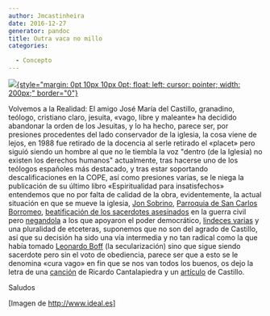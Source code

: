 ```yaml
---
author: Jmcastinheira
date: 2016-12-27
generator: pandoc
title: Outra vaca no millo
categories:

  - Concepto
---
```


[![](http://www.ideal.es/granada/prensa/fotos/200611/12/010D7GRA-LGR-P1_1.jpg){style="margin: 0pt 10px 10px 0pt; float: left; cursor: pointer; width: 200px;"
border="0"}](http://www.ideal.es/granada/prensa/fotos/200611/12/010D7GRA-LGR-P1_1.jpg)

Volvemos
a la Realidad: El amigo José María del Castillo, granadino, teólogo,
cristiano claro, jesuita, «vago, libre y maleante» ha decidido abandonar
la orden de los Jesuitas, y lo ha hecho, parece ser, por presiones
procedentes del lado conservador de la iglesia, la cosa viene de lejos,
en 1988 fue retirado de la docencia al serle retirado el «placet» pero
siguió siendo un hombre al que no le tiembla la voz "dentro (de la
Iglesia) no existen los derechos humanos" actualmente, tras hacerse uno
de los teólogos españoles más destacado, y tras estar soportando
descalificaciones en la COPE, así como presiones varias, se le niega la
publicación de su último libro «Espiritualidad para insatisfechos»
entendemos que no por falta de calidad de la obra, evidentemente, la
actual situación en que se mueve la iglesia, [Jon
Sobrino](http://lorealenelespejo.blogspot.com/2007/03/jon-sobrino.html),
[Parroquia de San Carlos
Borromeo](http://lorealenelespejo.blogspot.com/2007/04/ms-de-lo-mismo.html),
[beatificación de los sacerdotes
asesinados](http://www.redescristianas.net/2007/05/11/beatos-los-498-y-beatas-todas-las-victimas-de-la-guerra-civil-xavier-pikaza/)
en la guerra civil pero
[negandola](http://www.redescristianas.net/2007/05/07/otros-martires-de-la-guerra-civil-manuel-montero-catedratico-de-historia-contemporanea-de-la-universidad-del-pais-vasco/)
a los que apoyaron el poder democrático, [lindeces
varias](http://www.redescristianas.net/2007/05/10/el-papa-dice-que-la-excomunion-de-los-legisladores-mexicanos-que-aprobaron-el-aborto-es-normal/)
y una pluralidad de etceteras, suponemos que no son del agrado de
Castillo, así que su decisión ha sido una vía intermedia y no tan
radical como la que había tomado [Leonardo
Boff](http://es.wikipedia.org/wiki/Leonardo_Boff) (la secularización)
sino que sigue siendo sacerdote pero sin el voto de obediencia, parece
ser que a esto se le denomina «cura vago» en fin que se nos van todos
los buenos, os dejo la letra de una
[canción](http://www.motivaciones.org/ctoselacasademiamigo.htm) de
Ricardo Cantalapiedra y un
[artículo](http://www.redescristianas.net/2007/08/11/la-mision-del-teologo-en-la-iglesia-jose-maria-castillo/)
de Castillo.

Saludos

[Imagen de http://www.ideal.es]
